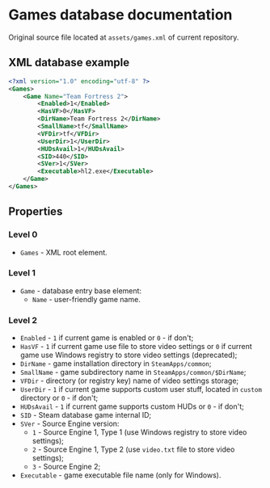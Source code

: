 # Games database documentation

Original source file located at `assets/games.xml` of current repository.

## XML database example

```xml
<?xml version="1.0" encoding="utf-8" ?>
<Games>
    <Game Name="Team Fortress 2">
        <Enabled>1</Enabled>
        <HasVF>0</HasVF>
        <DirName>Team Fortress 2</DirName>
        <SmallName>tf</SmallName>
        <VFDir>tf</VFDir>
        <UserDir>1</UserDir>
        <HUDsAvail>1</HUDsAvail>
        <SID>440</SID>
        <SVer>1</SVer>
        <Executable>hl2.exe</Executable>
    </Game>
</Games>
```

## Properties

### Level 0

  * `Games` - XML root element.

### Level 1

  * `Game` - database entry base element:
    - `Name` - user-friendly game name.

### Level 2

  * `Enabled` - `1` if current game is enabled or `0` - if don't;
  * `HasVF` - `1` if current game use file to store video settings or `0` if current game use Windows registry to store video settings (deprecated);
  * `DirName` - game installation directory in `SteamApps/common`;
  * `SmallName` - game subdirectory name in `SteamApps/common/$DirName`;
  * `VFDir` - directory (or registry key) name of video settings storage;
  * `UserDir` - `1` if current game supports custom user stuff, located in `custom` directory or `0` - if don't;
  * `HUDsAvail` - `1` if current game supports custom HUDs or `0` - if don't;
  * `SID` - Steam database game internal ID;
  * `SVer` - Source Engine version:
    - `1` - Source Engine 1, Type 1 (use Windows registry to store video settings);
    - `2` - Source Engine 1, Type 2 (use `video.txt` file to store video settings);
    - `3` - Source Engine 2;
  * `Executable` - game executable file name (only for Windows).

